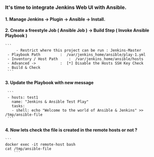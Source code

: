 ### It's time to integrate Jenkins Web UI with Ansible. 
	
#### 1. Manage Jenkins -> Plugin -> Ansible -> Install. 
	
#### 2. Create a freestyle Job ( Ansible Job ) -> Build Step ( Invoke Ansible Playbook ) 
	```
         - Restrict where this project can be run : Jenkins-Master
	 - Playbook Path 		 :  /var/jenkins_home/ansible/play-1.yml
	 - Inventory / Host Path 	 :  /var/jenkins_home/ansible/hosts
	 - Advanced ->			 :  [*] Disable the Hosts SSH Key Check
	 - Build & Check 
	 ```
#### 3. Update the Playbook with new message 
	 
	 ```
	 - hosts: test1
	   name: "Jenkins & Ansible Test Play"
	   tasks:
	   - shell: echo "Welcome to the world of Ansible & Jenkins" >> /tmp/ansible-file
	 ```
	 
#### 4. Now lets check the file is created in the remote hosts or not ? 
	
	```
	docker exec -it remote-host bash
	cat /tmp/ansible-file
        ```	 
